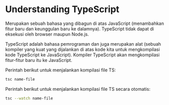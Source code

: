 # Understanding TypeScript

Merupakan sebuah bahasa yang dibagun di atas JavaScript (menambahkan fitur baru dan keunggulan baru ke dalamnya). TypeScript tidak dapat di eksekusi oleh browser maupun Node.js.

TypeScript adalah bahasa pemrograman dan juga merupakan alat (sebuah kompiler yang kuat yang dijalankan di atas kode kita untuk mengkompilasi kode TypeScript ke JavaScript). Kompiler TypeScript akan mengkompilasi fitur-fitur baru itu ke JavaScript.

Perintah berikut untuk menjalankan kompilasi file TS:

```bash
tsc name-file
```

Perintah berikut untuk menjalankan kompilasi file TS secara otomatis:

```bash
tsc --watch name-file
```
